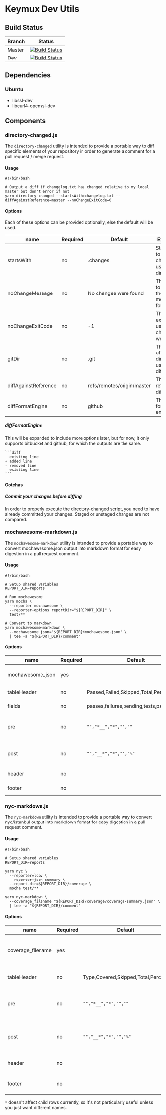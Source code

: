 # Keymux Dev Utils

## Build Status

Branch | Status
------ | ------
Master | [![Build Status](https://jenkins.keymux.org/job/keymux/job/dev_utils/job/BuildMasterBranch/badge/icon)](https://jenkins.keymux.org/job/keymux/job/dev_utils/job/BuildMasterBranch/)
Dev    | [![Build Status](https://jenkins.keymux.org/job/keymux/job/dev_utils/job/BuildDevBranch/badge/icon)](https://jenkins.keymux.org/job/keymux/job/dev_utils/job/BuildDevBranch/)

## Dependencies

### Ubuntu
* libssl-dev
* libcurl4-openssl-dev

## Components

### directory-changed.js

The `directory-changed` utility is intended to provide a portable way to diff specific elements of your repository in order to generate a comment for a pull request / merge request.

#### Usage

    #!/bin/bash

    # Output a diff if changelog.txt has changed relative to my local master but don't error if not
    yarn directory-changed --startsWith=changelog.txt --diffAgainstReference=master --noChangeExitCode=0

#### Options

Each of these options can be provided optionally, else the default will be used.

name                  | Required  | Default                                   | Explanation
--------------------- | --------- | ----------------------------------------- | -----------------
startsWith            | no        | .changes                                  | Starting path to search for changes, usually a directory
noChangeMessage       | no        | No changes were found                     | The message to output if there are no modifications found
noChangeExitCode      | no        | -1                                        | The process exit code to use when no changes were found
gitDir                | no        | .git                                      | The location of the .git directory to use for diffing
diffAgainstReference  | no        | refs/remotes/origin/master                | The reference to diff against
diffFormatEngine      | no        | github                                    | The diff format engine

##### diffFormatEngine

This will be expanded to include more options later, but for now, it only supports bitbucket and github, for which the outputs are the same.

    ```diff
      existing line
    + added line
    - removed line
      existing line
    ```

#### Gotchas

##### Commit your changes before diffing

In order to properly execute the directory-changed script, you need to have already committed your changes.  Staged or unstaged changes are not compared.

### mochawesome-markdown.js

The `mochawesome-markdown` utility is intended to provide a portable way to convert mochawesome.json output into markdown format for easy digestion in a pull request comment.

#### Usage

    #!/bin/bash

    # Setup shared variables
    REPORT_DIR=reports

    # Run mochawesome
    yarn mocha \
      --reporter mochawesome \
      --reporter-options reportDir="${REPORT_DIR}" \
      test/**

    # Convert to markdown
    yarn mochawesome-markdown \
      --mochawesome_json="${REPORT_DIR}/mochawesome.json" \
      | tee -a "${REPORT_DIR}/comment"

#### Options

name                  | Required  | Default                                   | Explanation
--------------------- | --------- | ----------------------------------------- | -----------------
mochawesome_json      | yes       |                                           | The full path to the mochawesome.json file
tableHeader           | no        | Passed,Failed,Skipped,Total,Percent       | The header row of the table
fields                | no        | passes,failures,pending,tests,passPercent | The arrangement of output fields
pre                   | no        | `"","*__","*","",""`                      | Pre-text per data cell, columns delimited by commas
post                  | no        | `"","__*","*","","%"`                     | Post-text per data cell, columns delimited by commas
header                | no        |                                           | Text to display above the table
footer                | no        |                                           | Text to display below the table

### nyc-markdown.js

The `nyc-markdown` utility is intended to provide a portable way to convert nyc/istanbul output into markdown format for easy digestion in a pull request comment.

#### Usage

    #!/bin/bash

    # Setup shared variables
    REPORT_DIR=reports

    yarn nyc \
      --reporter=lcov \
      --reporter=json-summary \
      --report-dir=${REPORT_DIR}/coverage \
      mocha test/**

    yarn nyc-markdown \
      --coverage_filename "${REPORT_DIR}/coverage/coverage-summary.json" \
      | tee -a "${REPORT_DIR}/comment"

#### Options

name                  | Required  | Default                                   | Explanation
--------------------- | --------- | ----------------------------------------- | -----------------
coverage_filename     | yes       |                                           | The full path to the coverage-summary.json file
tableHeader           | no        | Type,Covered,Skipped,Total,Percent        | The header row of the table`*`
pre                   | no        | `"","*__","*","",""`                      | Pre-text per data cell, columns delimited by commas
post                  | no        | `"","__*","*","","%"`                     | Post-text per data cell, columns delimited by commas
header                | no        |                                           | Text to display above the table
footer                | no        |                                           | Text to display below the table

`*` doesn't affect child rows currently, so it's not particularly useful unless you just want different names.
